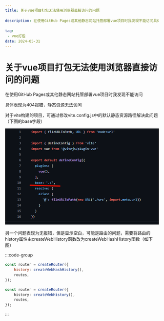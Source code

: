 ```yaml
---
title: 关于vue项目打包无法使用浏览器直接访问的问题

description: 在使用GitHub Pages或其他静态网站托管部署vue项目时我发现不能访问具体表现为404报错，静态资源无法访问

tag:
 - vue打包
date: 2024-05-31
---
```


# 关于vue项目打包无法使用浏览器直接访问的问题

在使用GitHub Pages或其他静态网站托管部署vue项目时我发现不能访问

具体表现为404报错，静态资源无法访问

对于vite构建的项目，可通过修改vite.config.js中的默认静态资源路径解决此问题（下图的base字段）

![img](./images/image-thhv.png)

另一个问题表现为无报错，但是显示空白，可能是路由的问题，需要将路由的history属性由createWebHistory函数改为createWebHashHistory函数（如下图）

:::code-group
```javascript [js]
const router = createRouter({
    history: createWebHashHistory(),
    routes,
});
```
```typescript [ts]
const router = createRouter({
    history: createWebHistory(),
    routes,    
});
```
:::
